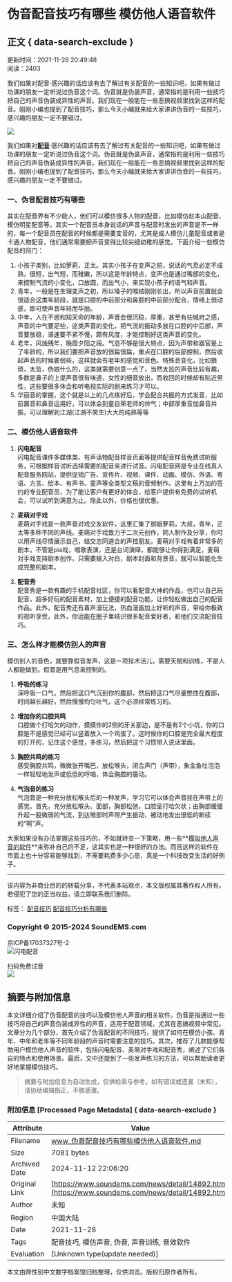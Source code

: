 # 伪音配音技巧有哪些 模仿他人语音软件

## 正文 { data-search-exclude }


更新时间：2021-11-28 20:49:48  
阅读：2403

我们如果对配音·感兴趣的话应该有去了解过有关配音的一些知识吧，如果有做过功课的朋友一定听说过伪音这个词。伪音就是伪装声音，通常指的是利用一些技巧把自己的声音伪装成异性的声音。我们现在一般能在一些恶搞视频里找到这样的配音。刚刚小编也提到了配音技巧，那么今天小编就来给大家讲讲伪音的一些技巧，感兴趣的朋友一定不要错过。

![](https://audio.soundems.com/1638102651437.jpeg)

我们如果对[**配音**](https://www.soundems.com)·感兴趣的话应该有去了解过有关配音的一些知识吧，如果有做过功课的朋友一定听说过伪音这个词。伪音就是伪装声音，通常指的是利用一些技巧把自己的声音伪装成异性的声音。我们现在一般能在一些恶搞视频里找到这样的配音。刚刚小编也提到了配音技巧，那么今天小编就来给大家讲讲伪音的一些技巧，感兴趣的朋友一定不要错过。

### 一、伪音配音技巧有哪些

其实在配音界有不少能人，他们可以模仿很多人物的配音，比如模仿赵本山配音、模仿明星配音等。其实一个配音员本身说话的声音与配音时发出的声音是不一样的，每一个配音员在配音的时候都是需要变音的，尤其是成人模仿儿童配音或者是卡通人物配音，他们通常需要把声音变得比较尖细幼稚的感觉。下面介绍一些模仿配音的窍门：

1. 小孩子类别，比如萝莉，正太。其实小孩子在变声之前，说话的气息必定不成熟，很短，出气短，而稚嫩，所以这是年龄特点，变声也是通过嘴部的变化，来控制气流的小变化，口放圆，而出气小，来实现小孩子的语气和声音。
2. 青年，一般是在生理变声之初，所以嗓子的喉结刚刚长出，所以声音前置就会很适合这类年龄段，就是口腔的中前部分和鼻腔的中前部分配合，情绪上很动感，即可使声音年轻而华丽。
3. 中年，人在不惑和知天命的年龄，声音会很沉稳，厚重，甚至有些城府之感，声音的中气要足些，这类声音的变化，把气流的振动多放在口腔的中后部，声音要放稳，语速要不紧不慢，颇有风度，才能控制好这类声音的变化。
4. 老年，风烛残年，晚霞夕阳之段。气息不够是很大特点，因为声带和器官是上了年龄的，所以我们要把声音放的很扁很扁，重点在口腔的后部控制，然后收起声音的时候要弱些，这样就会有老年的感觉和音色。特殊音变化，比如猥琐，太监，伪娘什么的，这类就需要创意一点了，当然太监的声音比较有趣，多数是鼻子的上提声音很有味道，女性的细音放出，而收回的时候却有贴近男性，这些要很多体会和听电视实际的剧来练习才可以。
5. 华丽音的掌握，这个就是以上的几点练好后，学会配合共振的方式发音，比如前置音和鼻音运用好，可以体会到童自荣老师的帅气；中部厚重音加鼻音共振，可以理解到江湖(江湖不笑生)大大的纯熟等等

### 二、模仿他人语音软件

1. **闪电配音**  
   闪电配音课件多媒体类、有声读物配音样音页面等提供配音样音免费试听服务，可根据样音试听选择需要的配音来进行试音。闪电配音网是专业在线真人配音服务网站，提供促销广告、宣传片、视频、课件、动画、模仿、外语、粤语、方言、绘本、有声书、童声等全类型文稿的音频制作。这里有上万加的签约的专业配音员，为了能让客户有更好的体会，给客户提供有免费的试听机会，可以试听到满意为止。除此以外，价格也很优惠。

2. **麦萌对手戏**  
   麦萌对手戏是一款声音对戏交友软件，这里汇集了御姐萝莉，大叔，青年，正太等多种不同的声线。麦萌对手戏致力于二次元创作，同人制作及分享，你可以用声线尽情展示自己，结交志同道合的声控朋友。麦萌对手戏有着非常多的剧本，不管是pia戏，唱歌表演，还是台词演绎，都能够让你得到满足，麦萌对手戏支持剧本创作，只需要输入对白，剧本封面和背景音，就可以智能化生成完整的剧本。

3. **配音秀**  
   配音秀是一款有趣的手机配音社区，你可以看配音大神的作品，也可以自己玩配音，超多好玩的配音素材，加上便捷的配音功能，让你轻松做出自己的配音作品。此外，配音秀还有着声漫玩法，热血漫画加上好听的声音，带给你极致的视听享受，此外，你远能在圈子里结识很多配音爱好者，和他们交流配音技巧。

### 三、怎么样才能模仿别人的声音

模仿别人的音色，就要靠假音发声，这是一项技术活儿，需要天赋和训练，不是人人都能做到。假音是用气息来控制的。

1. **呼吸的练习**  
   深呼吸一口气，然后把这口气沉到你的腹部，然后把这口气尽量憋住在腹部，时间越长越好，然后慢慢均匀吐气，这个必须经常练习的。

2. **增加你的口腔共鸣**  
   口腔做个打哈欠的动作，摸摸你的2侧的牙关那边，是不是有2个小坑，你的口腔是不是感觉已经可以竖着放入一个鸡蛋了。这时候你的口腔是完全最大程度的打开的，记住这个感觉，多练习，然后把这个习惯带入说话里面。

3. **胸腔共鸣的练习**  
   感受胸腔共鸣，微微张开嘴巴，放松喉头，闭合声门（声带），象金鱼吐泡泡一样轻轻地发声或低低的哼唱，体会胸腔的震动。

4. **气泡音的练习**  
   气泡音是一种充分放松喉头后的一种发声，学习它可以体会声音挂在声带上的感觉。首先，充分放松喉头、面部，胸部松弛，口腔呈打哈欠状；由胸部缓缓升起一股微弱的气流，到达喉部时声带产生振动，被动地发出很低的断续的“啊”声。

大家如果没有办法掌握这些技巧的，不如就转变一下策略，用一些**[模拟他人声音的软件](https://www.soundems.com/news/detail/14172.html)**来弥补自己的不足，这其实也是一种很好的办法。而且这样的软件在市面上也十分容易能够找到，不需要耗费多少心思，真是一个科技改变生活的好例子。

----

该内容为非商业目的的转载分享，不代表本站观点，本文版权属其著作权人所有。若侵犯了您的正当权益，请立即联系我们删除。

标签： [配音技巧](/news/tag_1131) [配音技巧分析有哪些](/news/tag_5001)

### Copyright © 2015-2024 SoundEMS.com  
京ICP备17037327号-2  
![闪电配音](Public/images/text_logo.png)  

扫码免费试音  
![](Public/images/c_weixin.svg)
<!-- tcd_original_link https://www.soundems.com/news/detail/14892.html -->
## 摘要与附加信息

<!-- tcd_abstract -->
本文详细介绍了伪音配音的技巧以及模仿他人声音的相关软件。伪音是指通过一些技巧将自己的声音伪装成异性的声音，适用于配音领域，尤其在恶搞视频中常见。文章分为几个部分，首先介绍了伪音配音的不同技巧，提供了如何在模仿小孩、青年、中年和老年等不同年龄段的声音时需要注意的技巧。其次，推荐了几款能够帮助用户模仿他人声音的软件，包括闪电配音、麦萌对手戏和配音秀，阐述了它们各自的特点和使用场景。最后，文中还提到了一些发声练习的方法，可以帮助读者更好地掌握模仿技巧。
<!-- tcd_abstract_end -->

> 摘要与附加信息为自动生成，仅供检索与参考。如有错误或遗漏（未知），请协助编辑指正，不胜感激。

### 附加信息 [Processed Page Metadata] { data-search-exclude }

| Attribute       | Value                                  |
|-----------------|----------------------------------------|
| Filename        | www_伪音配音技巧有哪些模仿他人语音软件.md                             |
| Size            | 7081 bytes                           |
| Archived Date   | 2024-11-12 22:06:20                             |
| Original Link   | [https://www.soundems.com/news/detail/14892.html](https://www.soundems.com/news/detail/14892.html)                       |
| Author          | 未知                               |
| Region          | 中国大陆                               |
| Date            | 2021-11-28                                 |
| Tags            | 配音技巧, 模仿声音, 伪音, 声音训练, 音效软件                                 |
| Evaluation            | [Unknown type(update needed)]                                 |
<!-- tcd_table_end -->

本文由跨性别中文数字档案馆归档整理，仅供浏览。版权归原作者所有。
